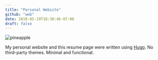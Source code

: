 ```yaml
---
title: "Personal Website"
github: "web"
date: 2018-05-19T18:30:46-07:00
draft: false
---
```


![pineapple](images/pineapple.png)

My personal website and this resume page were written using [Hugo](https://gohugo.io/). No third-party themes. Minimal and functional.
